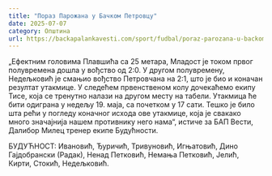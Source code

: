 ```yaml
---
title: "Пораз Парожана у Бачком Петровцу"
date: 2025-07-07
category: Општина
url: https://backapalankavesti.com/sport/fudbal/poraz-parozana-u-backom-petrovcu/
---
```


„Ефектним головима Плавшића са 25 метара, Младост је током првог полувремена дошла у вођство од 2:0. У другом полувремену, Недељковић је смањио вођство Петровчана на 2:1, што је био и коначан резултат утакмице. У следећем првенственом колу дочекаћемо екипу Тисе, која се тренутно налази на другом месту на табели. Утакмица ће бити одиграна у недељу 19. маја, са почетком у 17 сати. Тешко је било шта рећи у погледу коначног исхода ове утакмице, која је свакако много значајнија нашем противнику него нама“, истиче за БАП Вести, Далибор Милец тренер екипе Будућности.

БУДУЋНОСТ: Ивановић, Ђуричић, Тривуновић, Игњатовић, Дино Гајдобрански (Радак), Ненад Петковић, Немања Петковић, Јелић, Кирти, Стокић, Недељковић.
